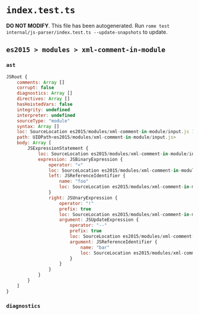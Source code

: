 # `index.test.ts`

**DO NOT MODIFY**. This file has been autogenerated. Run `rome test internal/js-parser/index.test.ts --update-snapshots` to update.

## `es2015 > modules > xml-comment-in-module`

### `ast`

```javascript
JSRoot {
	comments: Array []
	corrupt: false
	diagnostics: Array []
	directives: Array []
	hasHoistedVars: false
	integrity: undefined
	interpreter: undefined
	sourceType: "module"
	syntax: Array []
	loc: SourceLocation es2015/modules/xml-comment-in-module/input.js 1:0-2:0
	path: UIDPath<es2015/modules/xml-comment-in-module/input.js>
	body: Array [
		JSExpressionStatement {
			loc: SourceLocation es2015/modules/xml-comment-in-module/input.js 1:0-1:11
			expression: JSBinaryExpression {
				operator: "<"
				loc: SourceLocation es2015/modules/xml-comment-in-module/input.js 1:0-1:11
				left: JSReferenceIdentifier {
					name: "foo"
					loc: SourceLocation es2015/modules/xml-comment-in-module/input.js 1:0-1:3 (foo)
				}
				right: JSUnaryExpression {
					operator: "!"
					prefix: true
					loc: SourceLocation es2015/modules/xml-comment-in-module/input.js 1:5-1:11
					argument: JSUpdateExpression {
						operator: "--"
						prefix: true
						loc: SourceLocation es2015/modules/xml-comment-in-module/input.js 1:6-1:11
						argument: JSReferenceIdentifier {
							name: "bar"
							loc: SourceLocation es2015/modules/xml-comment-in-module/input.js 1:8-1:11 (bar)
						}
					}
				}
			}
		}
	]
}
```

### `diagnostics`

```

```

